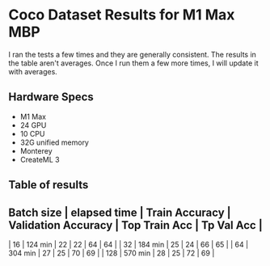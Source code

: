 # Coco Dataset Results for M1 Max MBP

I ran the tests a few times and they are generally consistent. The results in the table aren't averages. Once I run them a few more times, I will update it with averages.

## Hardware Specs
* M1 Max
* 24 GPU
* 10 CPU
* 32G unified memory
* Monterey
* CreateML 3

## Table of results

Batch size | elapsed time | Train Accuracy | Validation Accuracy | Top Train Acc | Tp Val Acc |
-----------------------------------------------------------------------------------------------
| 16       | 124 min      | 22             | 22                  |  64           | 64         |
| 32       | 184 min      | 25             | 24                  |  66           | 65         |
| 64       | 304 min      | 27             | 25                  |  70           | 69         |
| 128      | 570 min      | 28             | 25                  |  72           | 69         |
